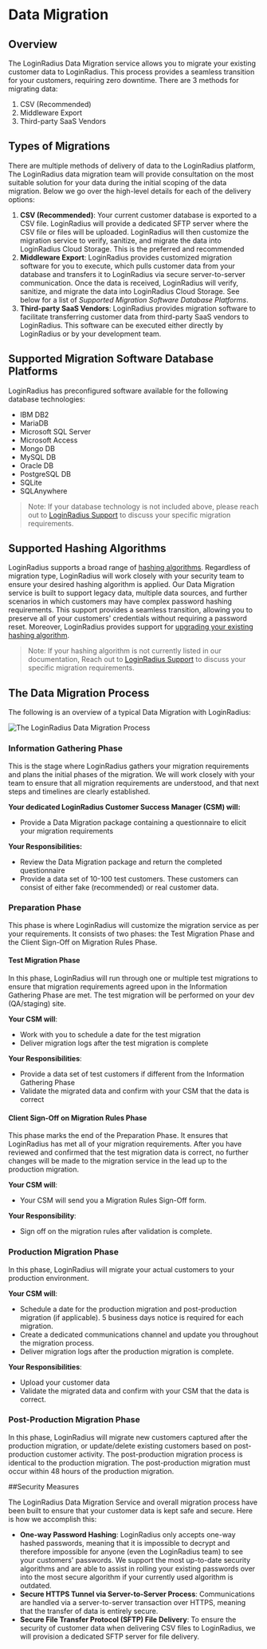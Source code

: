 # Data Migration

## Overview

The LoginRadius Data Migration service allows you to migrate your existing customer data to LoginRadius. This process provides a seamless transition for your customers, requiring zero downtime. There are 3 methods for migrating data:

1. CSV (Recommended)
2. Middleware Export
3. Third-party SaaS Vendors


## Types of Migrations

There are multiple methods of delivery of data to the LoginRadius platform, The LoginRadius data migration team will provide consultation on the most suitable solution for your data during the initial scoping of the data migration. Below we go over the high-level details for each of the delivery options:

1. **CSV (Recommended)**: Your current customer database is exported to a CSV file. LoginRadius will provide a dedicated SFTP server where the CSV file or files will be uploaded. LoginRadius will then customize the migration service to verify, sanitize, and migrate the data into LoginRadius Cloud Storage. This is the preferred and recommended
2. **Middleware Export**: LoginRadius provides customized migration software for you to execute, which pulls customer data from your database and transfers it to LoginRadius via secure server-to-server communication. Once the data is received, LoginRadius will verify, sanitize, and migrate the data into LoginRadius Cloud Storage. See below for a list of *Supported Migration Software Database Platforms*.
3. **Third-party SaaS Vendors**: LoginRadius provides migration software to facilitate transferring customer data from third-party SaaS vendors to LoginRadius. This software can be executed either directly by LoginRadius or by your development team.


## Supported Migration Software Database Platforms

LoginRadius has preconfigured software available for the following database technologies:

  * IBM DB2
  * MariaDB
  * Microsoft SQL Server
  * Microsoft Access
  * Mongo DB
  * MySQL DB
  * Oracle DB
  * PostgreSQL DB
  * SQLite
  * SQLAnywhere

>Note: If your database technology is not included above, please reach out to [LoginRadius Support](https://adminconsole.loginradius.com/support/tickets/open-a-new-ticket) to discuss your specific migration requirements.

## Supported Hashing Algorithms

LoginRadius supports a broad range of [hashing algorithms](https://www.loginradius.com/legacy/docs/security/platform-security/cryptographic-hashing-algorithms/). Regardless of migration type, LoginRadius will work closely with your security team to ensure your desired hashing algorithm is applied. Our Data Migration service is built to support legacy data, multiple data sources, and further scenarios in which customers may have complex password hashing requirements. This support provides a seamless transition, allowing you to preserve all of your customers' credentials without requiring a password reset. Moreover, LoginRadius provides support for [upgrading your existing hashing algorithm](https://www.loginradius.com/legacy/docs/infrastructure-and-security/cryptographic-hashing-algorithms).

>Note: If your hashing algorithm is not currently listed in our documentation, Reach out to [LoginRadius Support](https://adminconsole.loginradius.com/support/tickets/open-a-new-ticket) to discuss your specific migration requirements.

## The Data Migration Process

The following is an overview of a typical Data Migration with LoginRadius:

![The LoginRadius Data Migration Process](https://apidocs.lrcontent.com/images/data_migration_process_final_graphic_202925cf008799536b1.57856822.jpg "enter image title here")

### Information Gathering Phase

This is the stage where LoginRadius gathers your migration requirements and plans the initial phases of the migration. We will work closely with your team to ensure that all migration requirements are understood, and that next steps and timelines are clearly established.

**Your dedicated LoginRadius Customer Success Manager (CSM) will:**

* Provide a Data Migration package containing a questionnaire to elicit your migration requirements

**Your Responsibilities:**

- Review the Data Migration package and return the completed questionnaire
- Provide a data set of 10-100 test customers. These customers can consist of either fake (recommended) or real customer data.


### Preparation Phase

This phase is where LoginRadius will customize the migration service as per your requirements. It consists of two phases: the Test Migration Phase and the Client Sign-Off on Migration Rules Phase.

#### Test Migration Phase

In this phase, LoginRadius will run through one or multiple test migrations to ensure that migration requirements agreed upon in the Information Gathering Phase are met. The test migration will be performed on your dev (QA/staging) site.

**Your CSM will**:

* Work with you to schedule a date for the test migration
* Deliver migration logs after the test migration is complete

**Your Responsibilities**:

* Provide a data set of test customers if different from the Information Gathering Phase
* Validate the migrated data and confirm with your CSM that the data is correct

#### Client Sign-Off on Migration Rules Phase

This phase marks the end of the Preparation Phase. It ensures that LoginRadius has met all of your migration requirements. After you have reviewed and confirmed that the test migration data is correct, no further changes will be made to the migration service in the lead up to the production migration.

**Your CSM will**:

* Your CSM will send you a Migration Rules Sign-Off form.

**Your Responsibility**:

* Sign off on the migration rules after validation is complete.


### Production Migration Phase

In this phase, LoginRadius will migrate your actual customers to your production environment.

**Your CSM will**:

* Schedule a date for the production migration and post-production migration (if applicable). 5 business days notice is required for each migration.
* Create a dedicated communications channel and update you throughout the migration process.
* Deliver migration logs after the production migration is complete.

**Your Responsibilities**:

* Upload your customer data
* Validate the migrated data and confirm with your CSM that the data is correct.

### Post-Production Migration Phase

In this phase, LoginRadius will migrate new customers captured after the production migration, or update/delete existing customers based on post-production customer activity. The post-production migration process is identical to the production migration. The post-production migration must occur within 48 hours of the production migration.

##Security Measures

The LoginRadius Data Migration Service and overall migration process have been built to ensure that your customer data is kept safe and secure. Here is how we accomplish this:

* **One-way Password Hashing**: LoginRadius only accepts one-way hashed passwords, meaning that it is impossible to decrypt and therefore impossible for anyone (even the LoginRadius team) to see your customers' passwords. We support the most up-to-date security algorithms and are able to assist in rolling your existing passwords over into the most secure algorithm if your currently used algorithm is outdated.
* **Secure HTTPS Tunnel via Server-to-Server Process**: Communications are handled via a server-to-server transaction over HTTPS, meaning that the transfer of data is entirely secure.
* **Secure File Transfer Protocol (SFTP) File Delivery**: To ensure the security of customer data when delivering CSV files to LoginRadius, we will provision a dedicated SFTP server for file delivery.
